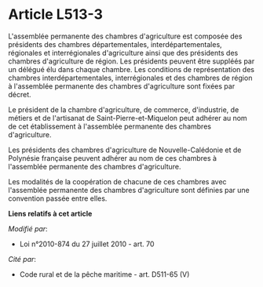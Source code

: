 # Article L513-3

L'assemblée permanente des chambres d'agriculture est composée des présidents des chambres départementales,
interdépartementales, régionales et interrégionales d'agriculture ainsi que des présidents des chambres d'agriculture de
région. Les présidents peuvent être suppléés par un délégué élu dans chaque chambre. Les conditions de représentation des
chambres interdépartementales, interrégionales et des chambres de région à l'assemblée permanente des chambres d'agriculture
sont fixées par décret.

Le président de la chambre d'agriculture, de commerce, d'industrie, de métiers et de l'artisanat de Saint-Pierre-et-Miquelon
peut adhérer au nom de cet établissement à l'assemblée permanente des chambres d'agriculture.

Les présidents des chambres d'agriculture de Nouvelle-Calédonie et de Polynésie française peuvent adhérer au nom de ces
chambres à l'assemblée permanente des chambres d'agriculture.

Les modalités de la coopération de chacune de ces chambres avec l'assemblée permanente des chambres d'agriculture sont
définies par une convention passée entre elles.

**Liens relatifs à cet article**

_Modifié par_:

  - Loi n°2010-874 du 27 juillet 2010 - art. 70

_Cité par_:

  - Code rural et de la pêche maritime - art. D511-65 (V)
